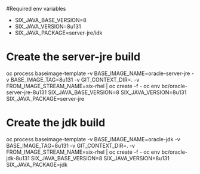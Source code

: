 #Required env variables


- SIX_JAVA_BASE_VERSION=8
- SIX_JAVA_VERSION=8u131
- SIX_JAVA_PACKAGE=server-jre/idk



# Create the server-jre build
oc process baseimage-template -v BASE_IMAGE_NAME=oracle-server-jre -v BASE_IMAGE_TAG=8u131 -v GIT_CONTEXT_DIR=. -v FROM_IMAGE_STREAM_NAME=six-rhel  | oc create -f -
oc env bc/oracle-server-jre-8u131 SIX_JAVA_BASE_VERSION=8 SIX_JAVA_VERSION=8u131 SIX_JAVA_PACKAGE=server-jre

# Create the jdk build
oc process baseimage-template -v BASE_IMAGE_NAME=oracle-jdk -v BASE_IMAGE_TAG=8u131 -v GIT_CONTEXT_DIR=. -v FROM_IMAGE_STREAM_NAME=six-rhel  | oc create -f -
oc env bc/oracle-jdk-8u131 SIX_JAVA_BASE_VERSION=8 SIX_JAVA_VERSION=8u131 SIX_JAVA_PACKAGE=jdk
